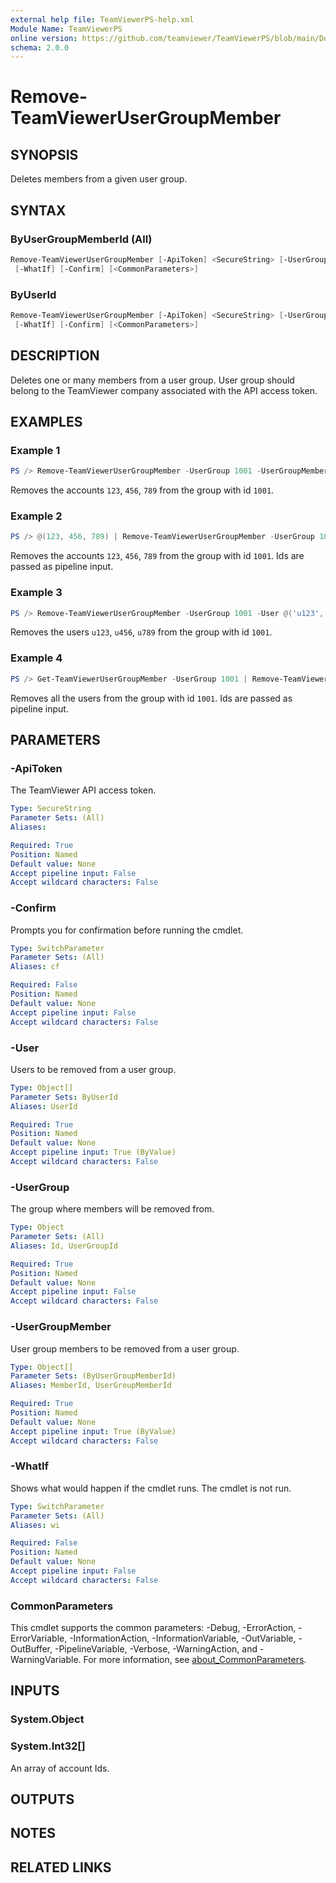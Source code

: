 ```yaml
---
external help file: TeamViewerPS-help.xml
Module Name: TeamViewerPS
online version: https://github.com/teamviewer/TeamViewerPS/blob/main/Docs/Cmdlets_help/Remove-TeamViewerUserGroupMember.md
schema: 2.0.0
---
```


# Remove-TeamViewerUserGroupMember

## SYNOPSIS

Deletes members from a given user group.

## SYNTAX

### ByUserGroupMemberId (All)

```powershell
Remove-TeamViewerUserGroupMember [-ApiToken] <SecureString> [-UserGroup] <Object> [-UserGroupMember] <Object[]>
 [-WhatIf] [-Confirm] [<CommonParameters>]
```

### ByUserId

```powershell
Remove-TeamViewerUserGroupMember [-ApiToken] <SecureString> [-UserGroup] <Object> [-User] <Object[]>
 [-WhatIf] [-Confirm] [<CommonParameters>]
```

## DESCRIPTION

Deletes one or many members from a user group. User group should belong to the TeamViewer company associated with the API access token.

## EXAMPLES

### Example 1

```powershell
PS /> Remove-TeamViewerUserGroupMember -UserGroup 1001 -UserGroupMember @(123, 456, 789)
```

Removes the accounts `123`, `456`, `789` from the group with id `1001`.

### Example 2

```powershell
PS /> @(123, 456, 789) | Remove-TeamViewerUserGroupMember -UserGroup 1001
```

Removes the accounts `123`, `456`, `789` from the group with id `1001`.
Ids are passed as pipeline input.

### Example 3

```powershell
PS /> Remove-TeamViewerUserGroupMember -UserGroup 1001 -User @('u123', 'u456', 'u789')
```

Removes the users `u123`, `u456`, `u789` from the group with id `1001`.

### Example 4

```powershell
PS /> Get-TeamViewerUserGroupMember -UserGroup 1001 | Remove-TeamViewerUserGroupMember -UserGroup 1001
```

Removes all the users from the group with id `1001`.
Ids are passed as pipeline input.

## PARAMETERS

### -ApiToken

The TeamViewer API access token.

```yaml
Type: SecureString
Parameter Sets: (All)
Aliases:

Required: True
Position: Named
Default value: None
Accept pipeline input: False
Accept wildcard characters: False
```

### -Confirm

Prompts you for confirmation before running the cmdlet.

```yaml
Type: SwitchParameter
Parameter Sets: (All)
Aliases: cf

Required: False
Position: Named
Default value: None
Accept pipeline input: False
Accept wildcard characters: False
```

### -User

Users to be removed from a user group.

```yaml
Type: Object[]
Parameter Sets: ByUserId
Aliases: UserId

Required: True
Position: Named
Default value: None
Accept pipeline input: True (ByValue)
Accept wildcard characters: False
```

### -UserGroup

The group where members will be removed from.

```yaml
Type: Object
Parameter Sets: (All)
Aliases: Id, UserGroupId

Required: True
Position: Named
Default value: None
Accept pipeline input: False
Accept wildcard characters: False
```

### -UserGroupMember

User group members to be removed from a user group.

```yaml
Type: Object[]
Parameter Sets: (ByUserGroupMemberId)
Aliases: MemberId, UserGroupMemberId

Required: True
Position: Named
Default value: None
Accept pipeline input: True (ByValue)
Accept wildcard characters: False
```

### -WhatIf

Shows what would happen if the cmdlet runs.
The cmdlet is not run.

```yaml
Type: SwitchParameter
Parameter Sets: (All)
Aliases: wi

Required: False
Position: Named
Default value: None
Accept pipeline input: False
Accept wildcard characters: False
```

### CommonParameters

This cmdlet supports the common parameters: -Debug, -ErrorAction, -ErrorVariable, -InformationAction, -InformationVariable, -OutVariable, -OutBuffer, -PipelineVariable, -Verbose, -WarningAction, and -WarningVariable. For more information, see [about_CommonParameters](http://go.microsoft.com/fwlink/?LinkID=113216).

## INPUTS

### System.Object

### System.Int32[]

An array of account Ids.

## OUTPUTS

## NOTES

## RELATED LINKS
